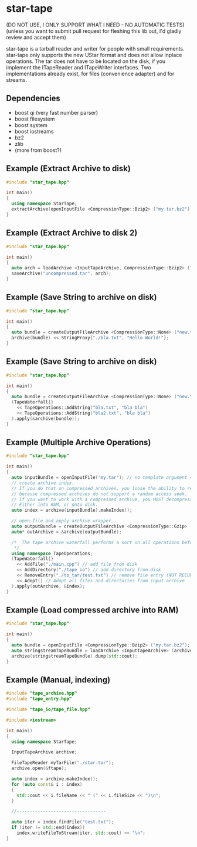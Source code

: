 # star-tape

(DO NOT USE, I ONLY SUPPORT WHAT I NEED - NO AUTOMATIC TESTS)
(unless you want to submit pull request for fleshing this lib out, I'd gladly review and accept them)

star-tape is a tarball reader and writer for people with small requirements.
star-tape only supports the new UStar format and does not allow inplace operations.
The tar does not have to be located on the disk, if you implement the ITapeReader and ITapeWriter interfaces.
Two implementations already exist, for files (convenience adapter) and for streams.

## Dependencies

- boost qi (very fast number parser)
- boost filesystem
- boost system
- boost iostreams 
- bz2
- zlib
- (more from boost?)

## Example (Extract Archive to disk)

```C++
#include "star_tape.hpp"

int main()
{
  using namespace StarTape;
  extractArchive(openInputFile <CompressionType::Bzip2> ("my.tar.bz2"), "unpacked.tar");
}
```

## Example (Extract Archive to disk 2)

```C++
#include "star_tape.hpp"

int main()
{
  auto arch = loadArchive <InputTapeArchive, CompressionType::Bzip2> ("my.tar.bz2");
  saveArchive("uncompressed.tar", arch);
}
```

## Example (Save String to archive on disk)

```C++
#include "star_tape.hpp"

int main()
{
  auto bundle = createOutputFileArchive <CompressionType::None> ("new.tar");
  archive(bundle) << StringProxy{"./bla.txt", "Hello World!"};
}
```

## Example (Save String to archive on disk)

```C++
#include "star_tape.hpp"

int main()
{
  auto bundle = createOutputFileArchive <CompressionType::None> ("new.tar");
  (TapeWaterfall{}
    << TapeOperations::AddString("bla.txt", "bla bla")
    << TapeOperations::AddString("bla2.txt", "bla bla")
  ).apply(&archive(bundle));
}
```

## Example (Multiple Archive Operations)

```C++
#include "star_tape.hpp"

int main()
{
  auto inputBundle = openInputFile("my.tar"); // no template argument = no compression
  // create archive index.
  // If you do that on compressed archives, you loose the ability to read it,
  // because compressed archives do not support a random access seek.
  // If you want to work with a compressed archive, you MUST decompress it entirely before doing work on it.
  // Either into RAM, or onto disk.
  auto index = archive(inputBundle).makeIndex();

  // open file and apply archive wrapper.
  auto outputBundle = createOutputFileArchive <CompressionType::Gzip> ("other.tar.gz");
  auto* outArchive = &archive(outputBundle);

  /*  The tape archive waterfall performs a sort on all operations before performing them.
   */
  using namespace TapeOperations;
  (TapeWaterfall{}
    << AddFile("./main.cpp") // add file from disk
    << AddDirectory("./tape_io") // add directory from disk
    << RemoveEntry("./to_tar/test.txt") // remove file entry (NOT RECURSIVE!!!)
    << Adopt() // Adopt all files and directories from input archive
  ).apply(outArchive, &index);
}
```


## Example (Load compressed archive into RAM)

```C++
#include "star_tape.hpp"

int main()
{
  auto bundle = openInputFile <CompressionType::Bzip2> ("my.tar.bz2");
  auto stringstreamTapeBundle = loadArchive <InputTapeArchive> (archive(bundle));
  archive(stringstreamTapeBundle).dump(std::cout);
}
```

## Example (Manual, indexing)

```C++
#include "tape_archive.hpp"
#include "tape_entry.hpp"

#include "tape_io/tape_file.hpp"

#include <iostream>

int main()
{
  using namespace StarTape;

  InputTapeArchive archive;

  FileTapeReader myTarFile("./star.tar");
  archive.open(&ftape);

  auto index = archive.makeIndex();
  for (auto const& i : index)
  {
    std::cout << i.fileName << " (" << i.fileSize << ")\n";
  }

  //----------------------------------

  auto iter = index.findFile("test.txt");
  if (iter != std::end(index))
    index.writeFileToStream(iter, std::cout) << "\n";
}
```
